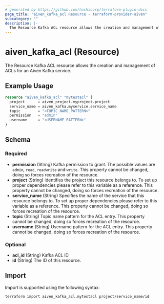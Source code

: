 ```yaml
---
# generated by https://github.com/hashicorp/terraform-plugin-docs
page_title: "aiven_kafka_acl Resource - terraform-provider-aiven"
subcategory: ""
description: |-
  The Resource Kafka ACL resource allows the creation and management of ACLs for an Aiven Kafka service.
---
```


# aiven_kafka_acl (Resource)

The Resource Kafka ACL resource allows the creation and management of ACLs for an Aiven Kafka service.

## Example Usage

```terraform
resource "aiven_kafka_acl" "mytestacl" {
  project      = aiven_project.myproject.project
  service_name = aiven_kafka.myservice.service_name
  topic        = "<TOPIC_NAME_PATTERN>"
  permission   = "admin"
  username     = "<USERNAME_PATTERN>"
}
```

<!-- schema generated by tfplugindocs -->
## Schema

### Required

- **permission** (String) Kafka permission to grant. The possible values are `admin`, `read`, `readwrite` and `write`. This property cannot be changed, doing so forces recreation of the resource.
- **project** (String) Identifies the project this resource belongs to. To set up proper dependencies please refer to this variable as a reference. This property cannot be changed, doing so forces recreation of the resource.
- **service_name** (String) Specifies the name of the service that this resource belongs to. To set up proper dependencies please refer to this variable as a reference. This property cannot be changed, doing so forces recreation of the resource.
- **topic** (String) Topic name pattern for the ACL entry. This property cannot be changed, doing so forces recreation of the resource.
- **username** (String) Username pattern for the ACL entry. This property cannot be changed, doing so forces recreation of the resource.

### Optional

- **acl_id** (String) Kafka ACL ID
- **id** (String) The ID of this resource.

## Import

Import is supported using the following syntax:

```shell
terraform import aiven_kafka_acl.mytestacl project/service_name/id
```
